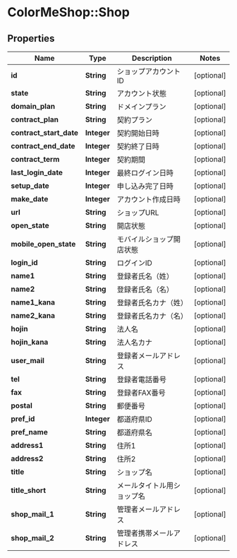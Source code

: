 # ColorMeShop::Shop

## Properties
Name | Type | Description | Notes
------------ | ------------- | ------------- | -------------
**id** | **String** | ショップアカウントID | [optional] 
**state** | **String** | アカウント状態 | [optional] 
**domain_plan** | **String** | ドメインプラン | [optional] 
**contract_plan** | **String** | 契約プラン | [optional] 
**contract_start_date** | **Integer** | 契約開始日時 | [optional] 
**contract_end_date** | **Integer** | 契約終了日時 | [optional] 
**contract_term** | **Integer** | 契約期間 | [optional] 
**last_login_date** | **Integer** | 最終ログイン日時 | [optional] 
**setup_date** | **Integer** | 申し込み完了日時 | [optional] 
**make_date** | **Integer** | アカウント作成日時 | [optional] 
**url** | **String** | ショップURL | [optional] 
**open_state** | **String** | 開店状態 | [optional] 
**mobile_open_state** | **String** | モバイルショップ開店状態 | [optional] 
**login_id** | **String** | ログインID | [optional] 
**name1** | **String** | 登録者氏名（姓） | [optional] 
**name2** | **String** | 登録者氏名（名） | [optional] 
**name1_kana** | **String** | 登録者氏名カナ（姓） | [optional] 
**name2_kana** | **String** | 登録者氏名カナ（名） | [optional] 
**hojin** | **String** | 法人名 | [optional] 
**hojin_kana** | **String** | 法人名カナ | [optional] 
**user_mail** | **String** | 登録者メールアドレス | [optional] 
**tel** | **String** | 登録者電話番号 | [optional] 
**fax** | **String** | 登録者FAX番号 | [optional] 
**postal** | **String** | 郵便番号 | [optional] 
**pref_id** | **Integer** | 都道府県ID | [optional] 
**pref_name** | **String** | 都道府県名 | [optional] 
**address1** | **String** | 住所1 | [optional] 
**address2** | **String** | 住所2 | [optional] 
**title** | **String** | ショップ名 | [optional] 
**title_short** | **String** | メールタイトル用ショップ名 | [optional] 
**shop_mail_1** | **String** | 管理者メールアドレス | [optional] 
**shop_mail_2** | **String** | 管理者携帯メールアドレス | [optional] 


